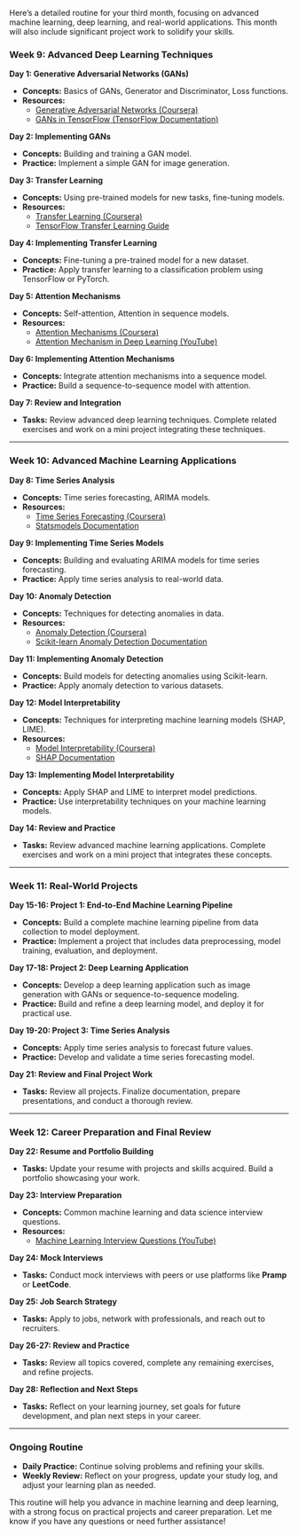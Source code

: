 Here’s a detailed routine for your third month, focusing on advanced machine learning, deep learning, and real-world applications. This month will also include significant project work to solidify your skills.

### **Week 9: Advanced Deep Learning Techniques**

**Day 1: Generative Adversarial Networks (GANs)**
- **Concepts:** Basics of GANs, Generator and Discriminator, Loss functions.
- **Resources:**
  - [Generative Adversarial Networks (Coursera)](https://www.coursera.org/learn/generative-adversarial-networks-gans)
  - [GANs in TensorFlow (TensorFlow Documentation)](https://www.tensorflow.org/tutorials/generative/dcgan)

**Day 2: Implementing GANs**
- **Concepts:** Building and training a GAN model.
- **Practice:** Implement a simple GAN for image generation.

**Day 3: Transfer Learning**
- **Concepts:** Using pre-trained models for new tasks, fine-tuning models.
- **Resources:**
  - [Transfer Learning (Coursera)](https://www.coursera.org/learn/transfer-learning)
  - [TensorFlow Transfer Learning Guide](https://www.tensorflow.org/tutorials/images/transfer_learning)

**Day 4: Implementing Transfer Learning**
- **Concepts:** Fine-tuning a pre-trained model for a new dataset.
- **Practice:** Apply transfer learning to a classification problem using TensorFlow or PyTorch.

**Day 5: Attention Mechanisms**
- **Concepts:** Self-attention, Attention in sequence models.
- **Resources:**
  - [Attention Mechanisms (Coursera)](https://www.coursera.org/learn/attention-mechanisms)
  - [Attention Mechanism in Deep Learning (YouTube)](https://www.youtube.com/watch?v=zo7B9l0eP9Q)

**Day 6: Implementing Attention Mechanisms**
- **Concepts:** Integrate attention mechanisms into a sequence model.
- **Practice:** Build a sequence-to-sequence model with attention.

**Day 7: Review and Integration**
- **Tasks:** Review advanced deep learning techniques. Complete related exercises and work on a mini project integrating these techniques.

---

### **Week 10: Advanced Machine Learning Applications**

**Day 8: Time Series Analysis**
- **Concepts:** Time series forecasting, ARIMA models.
- **Resources:**
  - [Time Series Forecasting (Coursera)](https://www.coursera.org/learn/time-series-analysis)
  - [Statsmodels Documentation](https://www.statsmodels.org/stable/index.html)

**Day 9: Implementing Time Series Models**
- **Concepts:** Building and evaluating ARIMA models for time series forecasting.
- **Practice:** Apply time series analysis to real-world data.

**Day 10: Anomaly Detection**
- **Concepts:** Techniques for detecting anomalies in data.
- **Resources:**
  - [Anomaly Detection (Coursera)](https://www.coursera.org/learn/anomaly-detection)
  - [Scikit-learn Anomaly Detection Documentation](https://scikit-learn.org/stable/modules/outlier_detection.html)

**Day 11: Implementing Anomaly Detection**
- **Concepts:** Build models for detecting anomalies using Scikit-learn.
- **Practice:** Apply anomaly detection to various datasets.

**Day 12: Model Interpretability**
- **Concepts:** Techniques for interpreting machine learning models (SHAP, LIME).
- **Resources:**
  - [Model Interpretability (Coursera)](https://www.coursera.org/learn/interpretable-machine-learning)
  - [SHAP Documentation](https://shap.readthedocs.io/en/latest/)

**Day 13: Implementing Model Interpretability**
- **Concepts:** Apply SHAP and LIME to interpret model predictions.
- **Practice:** Use interpretability techniques on your machine learning models.

**Day 14: Review and Practice**
- **Tasks:** Review advanced machine learning applications. Complete exercises and work on a mini project that integrates these concepts.

---

### **Week 11: Real-World Projects**

**Day 15-16: Project 1: End-to-End Machine Learning Pipeline**
- **Concepts:** Build a complete machine learning pipeline from data collection to model deployment.
- **Practice:** Implement a project that includes data preprocessing, model training, evaluation, and deployment.

**Day 17-18: Project 2: Deep Learning Application**
- **Concepts:** Develop a deep learning application such as image generation with GANs or sequence-to-sequence modeling.
- **Practice:** Build and refine a deep learning model, and deploy it for practical use.

**Day 19-20: Project 3: Time Series Analysis**
- **Concepts:** Apply time series analysis to forecast future values.
- **Practice:** Develop and validate a time series forecasting model.

**Day 21: Review and Final Project Work**
- **Tasks:** Review all projects. Finalize documentation, prepare presentations, and conduct a thorough review.

---

### **Week 12: Career Preparation and Final Review**

**Day 22: Resume and Portfolio Building**
- **Tasks:** Update your resume with projects and skills acquired. Build a portfolio showcasing your work.

**Day 23: Interview Preparation**
- **Concepts:** Common machine learning and data science interview questions.
- **Resources:**
  - [Machine Learning Interview Questions (YouTube)](https://www.youtube.com/watch?v=q3TEb3fI8XA)

**Day 24: Mock Interviews**
- **Tasks:** Conduct mock interviews with peers or use platforms like **Pramp** or **LeetCode**.

**Day 25: Job Search Strategy**
- **Tasks:** Apply to jobs, network with professionals, and reach out to recruiters.

**Day 26-27: Review and Practice**
- **Tasks:** Review all topics covered, complete any remaining exercises, and refine projects.

**Day 28: Reflection and Next Steps**
- **Tasks:** Reflect on your learning journey, set goals for future development, and plan next steps in your career.

---

### **Ongoing Routine**

- **Daily Practice:** Continue solving problems and refining your skills.
- **Weekly Review:** Reflect on your progress, update your study log, and adjust your learning plan as needed.

This routine will help you advance in machine learning and deep learning, with a strong focus on practical projects and career preparation. Let me know if you have any questions or need further assistance!